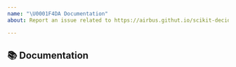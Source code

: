 ```yaml
---
name: "\U0001F4DA Documentation"
about: Report an issue related to https://airbus.githut.io/scikit-decide

---
```


## 📚 Documentation

<!-- A clear and concise description of what content in https://airbus.githut.io/scikit-decide is an issue. -->